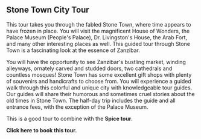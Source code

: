 ## Stone Town City Tour

This tour takes you through the fabled Stone Town, where time appears to have frozen in place. You will visit the magnificent House of Wonders, the Palace Museum (People's Palace), Dr. Livingston's House, the Arab Fort, and many other interesting places as well. This guided tour through Stone Town is a fascinating look at the essence of Zanzibar.

You will have the opportunity to see Zanzibar's bustling market, winding alleyways, ornately carved and studded doors, two cathedrals and countless mosques! Stone Town has some excellent gift shops with plenty of souvenirs and handicrafts to choose from. You will experience a guided walk through this colorful and unique city with knowledgeable tour guides. Our guides will share their humorous and sometimes cruel stories about the old times in Stone Town. The half-day trip includes the guide and all entrance fees, with the exception of the Palace Museum.

This is a good tour to combine with the __Spice tour__.

__Click here to book this tour.__
